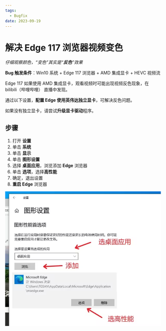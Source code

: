 ```yaml
---
tags:
  - Bugfix
date: 2023-09-19
---
```


# 解决 Edge 117 浏览器视频变色

*仔细观察颜色，“变色”其实是“**反色**”效果*

**Bug 触发条件**：Win10 系统 + Edge 117 浏览器 + AMD 集成显卡 + HEVC 视频流  

Edge 117 如果使用 AMD 集成显卡，观看视频时可能出现视频反色现象，在 bilibili（哔哩哔哩） 直播中发现。  

通过以下设置，**配置 Edge 使用英伟达独立显卡**，可解决反色问题。  

如果没有独立显卡，请尝试**升级显卡驱动**程序。

## 步骤
1. 打开 **设置**  
2. 单击 **系统**  
3. 单击 **显示**  
4. 单击 **图形设置**  
5. 选择 **桌面应用**，浏览添加 **Edge** 浏览器  
6. 单击 **选项**，选择**高性能**  
7. 确定，退出设置  
8. **重启 Edge** 浏览器  

![系统设置截图](./setting.png)

